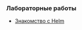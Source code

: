 ### Лабораторные работы
- [Знакомство с Helm](13-kubernetes-config-04-helm/Labs/labs-start-learn-helm.md)
